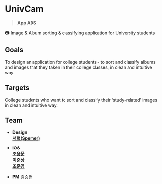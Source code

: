 

# UnivCam

> **App ADS**
>
📷 Image & Album sorting & classifying application for University students

## Goals

To design an application for college students - to sort and classify albums and images that they taken in their college classes, in clean and intuitive way.

## Targets

College students who want to sort and classify their ‘study-related’ images in clean and intuitive way.

## Team

- **Design**
<a href="https://github.com/spemer" target="_blank" title="GitHub"><br/>**서혁(Spemer)**</a>

- **iOS**
<a href="https://github.com/choymoon" target="_blank" title="GitHub"><br/>**조용문**</a>
<a href="https://github.com/zunzunzun" target="_blank" title="GitHub"><br/>**이준상**</a>
<a href="https://github.com/chojunyng" target="_blank" title="GitHub"><br/>**조준영**</a>

- **PM**
김승현



